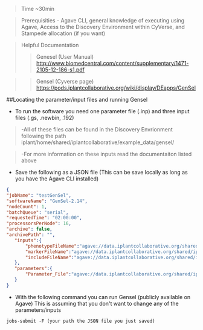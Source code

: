 >  Time ~30min

>  Prerequisities - Agave CLI, general knowledge of executing using Agave, Access to the Discovery Environment within CyVerse, and Stampede allocation (if you want)

>  Helpful Documentation
>> Genesel (User Manual) http://www.biomedcentral.com/content/supplementary/1471-2105-12-186-s1.pdf 

>> Gensel (Cyverse page) https://pods.iplantcollaborative.org/wiki/display/DEapps/GenSel

##Locating the parameter/input files and running Gensel
-   To run the software you need one parameter file (.inp) and three input files (.gs, .newbin, .192)

>  -All of these files can be found in the Discovery Envrionment following the path
>  iplant/home/shared/iplantcollaborative/example_data/gensel/

>  -For more information on these inputs read the documentaiton listed above

-   Save the following as a JSON file (This can be save locally as long as you have the Agave CLI installed) 

```json
{
"jobName": "testGenSel",
"softwareName": "GenSel-2.14",
"nodeCount": 1,
"batchQueue": "serial",
"requestedTime": "02:00:00",
"processorsPerNode": 16,
"archive": false,
"archivePath": "",
   "inputs":{
       "phenotypeFileName":"agave://data.iplantcollaborative.org/shared/iplantcollaborative/example_data/gensel/DMI.gs",
       "markerFileName":"agave://data.iplantcollaborative.org/shared/iplantcollaborative/example_data/gensel/gpegeno.newbin",
       "includeFileName":"agave://data.iplantcollaborative.org/shared/iplantcollaborative/example_data/gensel/DMIg.192"
   },
   "parameters":{
       "Parameter_File":"agave://data.iplantcollaborative.org/shared/iplantcollaborative/example_data/gensel/run.inp"
   }
}
```

- With the following command you can run Gensel (publicly available on Agave)
        This is assuming that you don't want to change any of the parameters/inputs
```
jobs-submit -F (your path the JSON file you just saved) 
```

